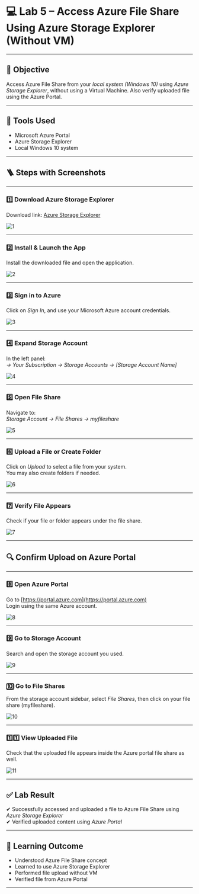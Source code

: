 # 💻 Lab 5 – Access Azure File Share Using Azure Storage Explorer (Without VM)

---

## 🎯 Objective

Access Azure File Share from your *local system (Windows 10)* using *Azure Storage Explorer*, without using a Virtual Machine. Also verify uploaded file using the Azure Portal.

---

## 🧰 Tools Used
- Microsoft Azure Portal
- Azure Storage Explorer
- Local Windows 10 system

---

## 🪜 Steps with Screenshots

---

### 1️⃣ Download Azure Storage Explorer

Download link: [Azure Storage Explorer](https://azure.microsoft.com/en-us/products/storage/storage-explorer/)

![1](1-Download-Azure-Storage-Explorer.png)

---

### 2️⃣ Install & Launch the App

Install the downloaded file and open the application.

![2](2-Install-And-Open-Storage-Explorer.png)

---

### 3️⃣ Sign in to Azure

Click on *Sign In*, and use your Microsoft Azure account credentials.

![3](3-Sign-In-To-Storage.png)

---

### 4️⃣ Expand Storage Account

In the left panel:  
*→ Your Subscription → Storage Accounts → [Storage Account Name]*

![4](4-Expand-Storage-Account.png)

---

### 5️⃣ Open File Share

Navigate to:  
*Storage Account → File Shares → myfileshare*

![5](5-Open-File-Share.png)

---

### 6️⃣ Upload a File or Create Folder

Click on *Upload* to select a file from your system.  
You may also create folders if needed.

![6](6-Upload-File-Or-Create-Folder.png)

---

### 7️⃣ Verify File Appears

Check if your file or folder appears under the file share.

![7](7-Verify-File-In-Share.png)

---

## 🔍 Confirm Upload on Azure Portal

---

### 8️⃣ Open Azure Portal

Go to [https://portal.azure.com](https://portal.azure.com)  
Login using the same Azure account.

![8](8-Open-Azure-Portal.png)

---

### 9️⃣ Go to Storage Account

Search and open the storage account you used.

![9](9-Open-Storage-Account.png)

---

### 🔟 Go to File Shares

From the storage account sidebar, select *File Shares*, then click on your file share (myfileshare).

![10](10-Open-File-Shares-In-Portal.png)

---

### 1️⃣1️⃣ View Uploaded File

Check that the uploaded file appears inside the Azure portal file share as well.

![11](11-Check-Uploaded-File-In-Portal.png)

---

## ✅ Lab Result

✔ Successfully accessed and uploaded a file to Azure File Share using *Azure Storage Explorer*  
✔ Verified uploaded content using *Azure Portal*

---

## 🧠 Learning Outcome

- Understood Azure File Share concept  
- Learned to use Azure Storage Explorer  
- Performed file upload without VM  
- Verified file from Azure Portal

---
